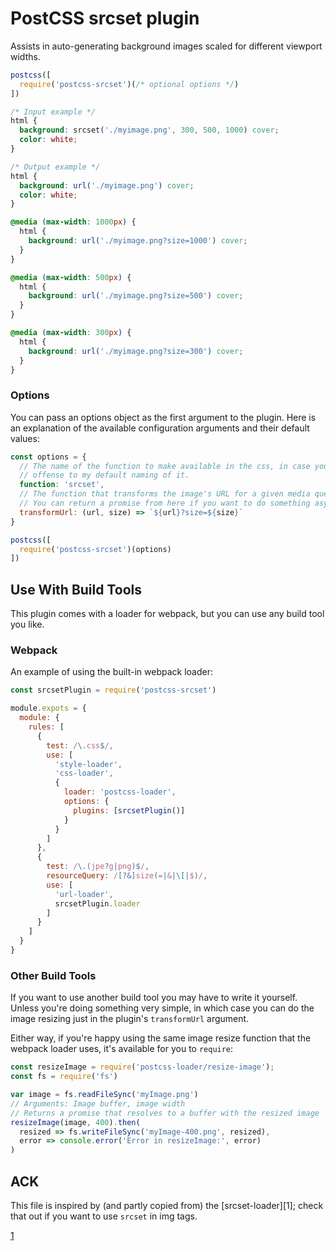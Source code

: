 # PostCSS srcset plugin

Assists in auto-generating background images scaled for different viewport
widths.

```javascript
postcss([
  require('postcss-srcset')(/* optional options */)
])
```

```css
/* Input example */
html {
  background: srcset('./myimage.png', 300, 500, 1000) cover;
  color: white;
}
```

```css
/* Output example */
html {
  background: url('./myimage.png') cover;
  color: white;
}

@media (max-width: 1000px) {
  html {
    background: url('./myimage.png?size=1000') cover;
  }
}

@media (max-width: 500px) {
  html {
    background: url('./myimage.png?size=500') cover;
  }
}

@media (max-width: 300px) {
  html {
    background: url('./myimage.png?size=300') cover;
  }
}
```

### Options

You can pass an options object as the first argument to the plugin. Here is
an explanation of the available configuration arguments and their default
values:

```javascript
const options = {
  // The name of the function to make available in the css, in case you take
  // offense to my default naming of it.
  function: 'srcset',
  // The function that transforms the image's URL for a given media query.
  // You can return a promise from here if you want to do something async.
  transformUrl: (url, size) => `${url}?size=${size}`
}

postcss([
  require('postcss-srcset')(options)
])
```

## Use With Build Tools

This plugin comes with a loader for webpack, but you can use any build tool
you like.

### Webpack

An example of using the built-in webpack loader:

```javascript
const srcsetPlugin = require('postcss-srcset')

module.expots = {
  module: {
    rules: [
      {
        test: /\.css$/,
        use: [
          'style-loader',
          'css-loader',
          {
            loader: 'postcss-loader',
            options: {
              plugins: [srcsetPlugin()]
            }
          }
        ]
      },
      {
        test: /\.(jpe?g|png)$/,
        resourceQuery: /[?&]size(=|&|\[|$)/,
        use: [
          'url-loader',
          srcsetPlugin.loader
        ]
      }
    ]
  }
}
```

### Other Build Tools

If you want to use another build tool you may have to write it yourself.
Unless you're doing something very simple, in which case you can do the image
resizing just in the plugin's `transformUrl` argument.

Either way, if you're happy using the same image resize function that the
webpack loader uses, it's available for you to `require`:

```javascript
const resizeImage = require('postcss-loader/resize-image');
const fs = require('fs')

var image = fs.readFileSync('myImage.png')
// Arguments: Image buffer, image width
// Returns a promise that resolves to a buffer with the resized image
resizeImage(image, 400).then(
  resized => fs.writeFileSync('myImage-400.png', resized),
  error => console.error('Error in resizeImage:', error)
)
```

## ACK

This file is inspired by (and partly copied from) the [srcset-loader][1];
check that out if you want to use `srcset` in img tags.

[1](https://github.com/timse/srcset-loader/)
